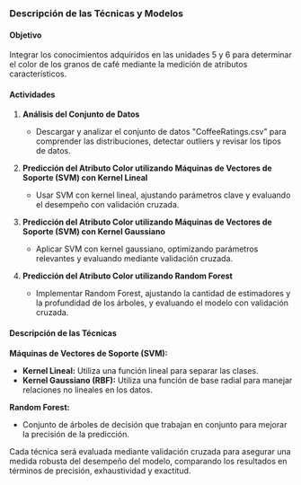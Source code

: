 ### Descripción de las Técnicas y Modelos

#### Objetivo
Integrar los conocimientos adquiridos en las unidades 5 y 6 para determinar el color de los granos de café mediante la medición de atributos característicos.

#### Actividades
1. **Análisis del Conjunto de Datos**
   - Descargar y analizar el conjunto de datos "CoffeeRatings.csv" para comprender las distribuciones, detectar outliers y revisar los tipos de datos.

2. **Predicción del Atributo Color utilizando Máquinas de Vectores de Soporte (SVM) con Kernel Lineal**
   - Usar SVM con kernel lineal, ajustando parámetros clave y evaluando el desempeño con validación cruzada.

3. **Predicción del Atributo Color utilizando Máquinas de Vectores de Soporte (SVM) con Kernel Gaussiano**
   - Aplicar SVM con kernel gaussiano, optimizando parámetros relevantes y evaluando mediante validación cruzada.

4. **Predicción del Atributo Color utilizando Random Forest**
   - Implementar Random Forest, ajustando la cantidad de estimadores y la profundidad de los árboles, y evaluando el modelo con validación cruzada.

#### Descripción de las Técnicas

**Máquinas de Vectores de Soporte (SVM):**
- **Kernel Lineal:** Utiliza una función lineal para separar las clases.
- **Kernel Gaussiano (RBF):** Utiliza una función de base radial para manejar relaciones no lineales en los datos.

**Random Forest:**
- Conjunto de árboles de decisión que trabajan en conjunto para mejorar la precisión de la predicción.

Cada técnica será evaluada mediante validación cruzada para asegurar una medida robusta del desempeño del modelo, comparando los resultados en términos de precisión, exhaustividad y exactitud.
